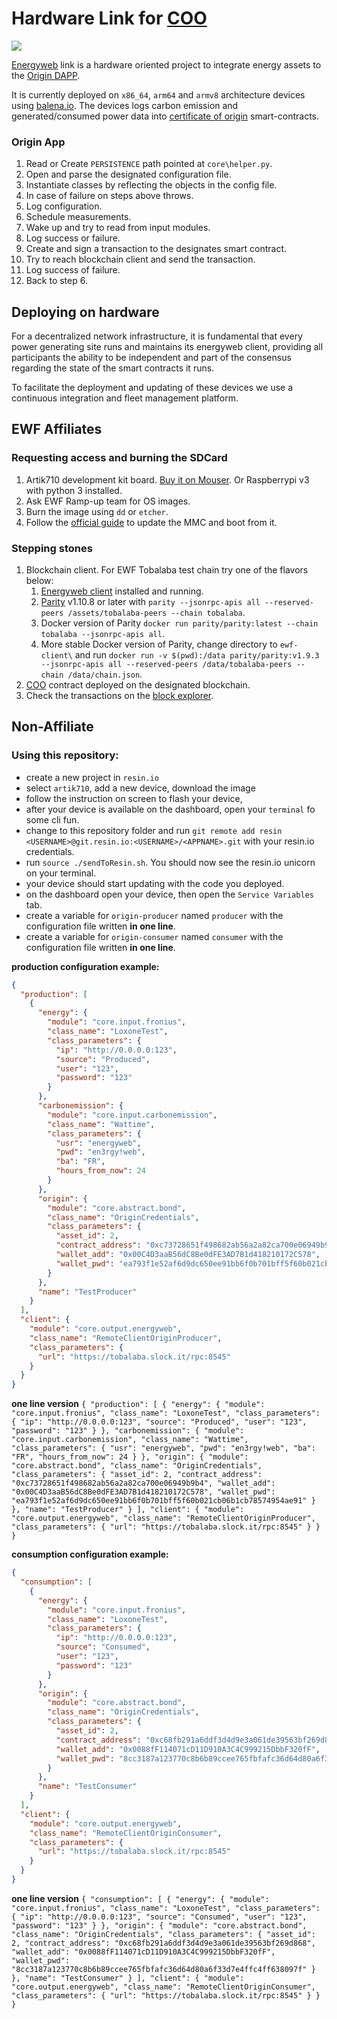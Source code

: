 # Hardware Link for [COO](https://github.com/energywebfoundation/ewf-coo)
[![](https://img.shields.io/badge/version-dev-red.svg)](https://softwareengineering.stackexchange.com/questions/61726/define-production-ready)

[Energyweb](energyweb.org) link is a hardware oriented project to integrate energy assets to the [Origin DAPP](](https://github.com/energywebfoundation/ewf-coo)).

It is currently deployed on `x86_64`, `arm64` and `armv8` architecture devices using [balena.io](balena.io). The devices logs carbon emission and generated/consumed power data into [certificate of origin](https://github.com/energywebfoundation/ew-origin) smart-contracts.

### Origin App
1. Read or Create `PERSISTENCE` path pointed at `core\helper.py`.
2. Open and parse the designated configuration file.
3. Instantiate classes by reflecting the objects in the config file.
4. In case of failure on steps above throws.
5. Log configuration.
6. Schedule measurements.
7. Wake up and try to read from input modules.
8. Log success or failure.
9. Create and sign a transaction to the designates smart contract.
10. Try to reach blockchain client and send the transaction.
11. Log success of failure.
12. Back to step 6.

## Deploying on hardware
For a decentralized network infrastructure, it is fundamental that every power generating site runs and maintains its energyweb client, providing all participants the ability to be independent and part of the consensus regarding the state of the smart contracts it runs.

To facilitate the deployment and updating of these devices we use a continuous integration and fleet management platform.

## EWF Affiliates
### Requesting access and burning the SDCard
1. Artik710 development kit board. [Buy it on Mouser](https://www.mouser.de/ProductDetail/Samsung-ARTIK/SIP-KITNXE001?qs=sGAEpiMZZMve4%2fbfQkoj%252bITJFZOYkcE6OmmcL7bZCu8=). Or Raspberrypi v3 with python 3 installed.
2. Ask EWF Ramp-up team for OS images.
3. Burn the image using `dd` or `etcher`.
4. Follow the [official guide](https://developer.artik.io/documentation/developer-guide/update-image/updating-artik-image.html) to update the MMC and boot from it.

### Stepping stones

1. Blockchain client. For EWF Tobalaba test chain try one of the flavors below:
    1. [Energyweb client](https://energyweb.org/blockchain/) installed and running.
    2. [Parity](https://github.com/paritytech/parity/releases)  v1.10.8 or later with `parity --jsonrpc-apis all --reserved-peers /assets/tobalaba-peers --chain tobalaba`.
    3. Docker version of Parity `docker run parity/parity:latest --chain tobalaba --jsonrpc-apis all`.
    4. More stable Docker version of Parity, change directory to `ewf-client\` and run `docker run -v $(pwd):/data parity/parity:v1.9.3 --jsonrpc-apis all --reserved-peers /data/tobalaba-peers --chain /data/chain.json`.
2. [COO](https://github.com/energywebfoundation/certificate_of_origin) contract deployed on the designated blockchain.
3. Check the transactions on the [block explorer](https://tobalaba.etherscan.com/).

## Non-Affiliate 
### Using this repository: 
- create a new project in `resin.io`
- select `artik710`, add a new device, download the image
- follow the instruction on screen to flash your device,
- after your device is available on the dashboard, open your `terminal` fo some cli fun.
- change to this repository folder and run `git remote add resin <USERNAME>@git.resin.io:<USERNAME>/<APPNAME>.git` with your resin.io credentials.
- run `source ./sendToResin.sh`. You should now see the resin.io unicorn on your terminal.
- your device should start updating with the code you deployed.
- on the dashboard open your device, then open the `Service Variables` tab.
- create a variable for `origin-producer` named `producer` with the configuration file written __in one line__.
- create a variable for `origin-consumer` named `consumer` with the configuration file written __in one line__.

__production configuration example:__
```json
{
  "production": [
    {
      "energy": {
        "module": "core.input.fronius",
        "class_name": "LoxoneTest",
        "class_parameters": {
          "ip": "http://0.0.0.0:123",
          "source": "Produced",
          "user": "123",
          "password": "123"
        }
      },
      "carbonemission": {
        "module": "core.input.carbonemission",
        "class_name": "Wattime",
        "class_parameters": {
          "usr": "energyweb",
          "pwd": "en3rgy!web",
          "ba": "FR",
          "hours_from_now": 24
        }
      },
      "origin": {
        "module": "core.abstract.bond",
        "class_name": "OriginCredentials",
        "class_parameters": {
          "asset_id": 2,
          "contract_address": "0xc73728651f498682ab56a2a82ca700e06949b9b4",
          "wallet_add": "0x00C4D3aaB56dC8Be0dFE3AD7B1d418210172C578",
          "wallet_pwd": "ea793f1e52af6d9dc650ee91bb6f0b701bff5f60b021cb06b1cb78574954ae91"
        }
      },
      "name": "TestProducer"
    }
  ],
  "client": {
    "module": "core.output.energyweb",
    "class_name": "RemoteClientOriginProducer",
    "class_parameters": {
      "url": "https://tobalaba.slock.it/rpc:8545"
    }
  }
}
```
__one line version__
`{ "production": [ { "energy": { "module": "core.input.fronius", "class_name": "LoxoneTest", "class_parameters": { "ip": "http://0.0.0.0:123", "source": "Produced", "user": "123", "password": "123" } }, "carbonemission": { "module": "core.input.carbonemission", "class_name": "Wattime", "class_parameters": { "usr": "energyweb", "pwd": "en3rgy!web", "ba": "FR", "hours_from_now": 24 } }, "origin": { "module": "core.abstract.bond", "class_name": "OriginCredentials", "class_parameters": { "asset_id": 2, "contract_address": "0xc73728651f498682ab56a2a82ca700e06949b9b4", "wallet_add": "0x00C4D3aaB56dC8Be0dFE3AD7B1d418210172C578", "wallet_pwd": "ea793f1e52af6d9dc650ee91bb6f0b701bff5f60b021cb06b1cb78574954ae91" } }, "name": "TestProducer" } ], "client": { "module": "core.output.energyweb", "class_name": "RemoteClientOriginProducer", "class_parameters": { "url": "https://tobalaba.slock.it/rpc:8545" } } }`

__consumption configuration example:__
```json
{
  "consumption": [
    {
      "energy": {
        "module": "core.input.fronius",
        "class_name": "LoxoneTest",
        "class_parameters": {
          "ip": "http://0.0.0.0:123",
          "source": "Consumed",
          "user": "123",
          "password": "123"
        }
      },
      "origin": {
        "module": "core.abstract.bond",
        "class_name": "OriginCredentials",
        "class_parameters": {
          "asset_id": 2,
          "contract_address": "0xc68fb291a6ddf3d4d9e3a061de39563bf269d868",
          "wallet_add": "0x0088fF114071cD11D910A3C4C999215DbbF320fF",
          "wallet_pwd": "8cc3187a123770c8b6b89ccee765fbfafc36d64d80a6f33d7e4ffc4ff638097f"
        }
      },
      "name": "TestConsumer"
    }
  ],
  "client": {
    "module": "core.output.energyweb",
    "class_name": "RemoteClientOriginConsumer",
    "class_parameters": {
      "url": "https://tobalaba.slock.it/rpc:8545"
    }
  }
}
```
__one line version__
`{ "consumption": [ { "energy": { "module": "core.input.fronius", "class_name": "LoxoneTest", "class_parameters": { "ip": "http://0.0.0.0:123", "source": "Consumed", "user": "123", "password": "123" } }, "origin": { "module": "core.abstract.bond", "class_name": "OriginCredentials", "class_parameters": { "asset_id": 2, "contract_address": "0xc68fb291a6ddf3d4d9e3a061de39563bf269d868", "wallet_add": "0x0088fF114071cD11D910A3C4C999215DbbF320fF", "wallet_pwd": "8cc3187a123770c8b6b89ccee765fbfafc36d64d80a6f33d7e4ffc4ff638097f" } }, "name": "TestConsumer" } ], "client": { "module": "core.output.energyweb", "class_name": "RemoteClientOriginConsumer", "class_parameters": { "url": "https://tobalaba.slock.it/rpc:8545" } } }`
